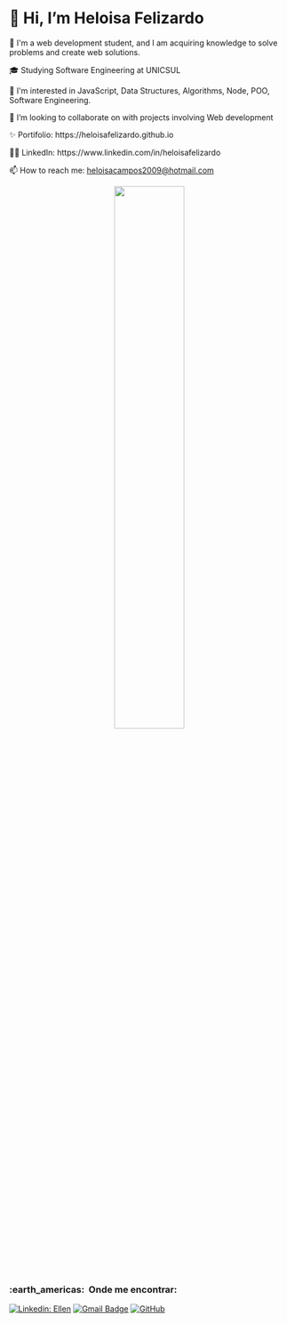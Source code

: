 <h1>👋 Hi, I’m Heloisa Felizardo </h1>

  <p> 👀 I'm a web development student, and I am acquiring knowledge to solve problems and create web solutions.</p>
  <p> 🎓 Studying Software Engineering at UNICSUL </p>
  <p> 🌱 I'm interested in JavaScript, Data Structures, Algorithms, Node, POO, Software Engineering.</p>
  <p> 💞️ I’m looking to collaborate on with projects involving Web development</p>
  <p> ✨ Portifolio: https://heloisafelizardo.github.io</p>
  <p> 👩🏽 LinkedIn: https://www.linkedin.com/in/heloisafelizardo</p>
  <p> 📫 How to reach me: <a href="mailto:heloisacampos2009@hotmail.com">heloisacampos2009@hotmail.com</a></p>


<div align="center">
<img width="50%" src="https://github-readme-stats.vercel.app/api/top-langs/?username=HeloisaFelizardo&layout=compact&hide_border=true&title_color=FFC800&text_color=00bfbf&bg_color=0d1117&count_private=true&langs_count=8" />
</div>

<h3> :earth_americas: &nbsp;Onde me encontrar: </h3> 

[![Linkedin: Ellen](https://img.shields.io/badge/-ellendias-blue?style=flat-square&logo=Linkedin&logoColor=white&link=https://www.linkedin.com/in/heloisafelizardo-b4256b250/)](https://www.linkedin.com/in/heloisafelizardo-b4256b250/)
[![Gmail Badge](https://img.shields.io/badge/-heloisacampos2009@hotmail.com-006bed?style=flat-square&logo=Gmail&logoColor=white&link=mailto:SEU-EMAIL)](mailto:heloisacampos2009@hotmail.com)
[![GitHub]( https://img.shields.io/github/followers/HeloisaFelizardo?label=follow&style=social)](https://github.com/HeloisaFelizardo/)
